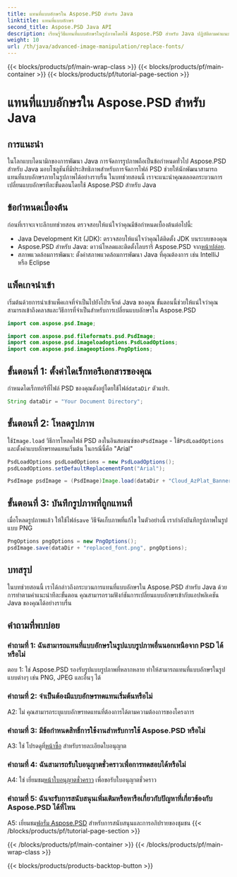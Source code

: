 ```yaml
---
title: แทนที่แบบอักษรใน Aspose.PSD สำหรับ Java
linktitle: แทนที่แบบอักษร
second_title: Aspose.PSD Java API
description: เรียนรู้วิธีแทนที่แบบอักษรในรูปภาพโดยใช้ Aspose.PSD สำหรับ Java ปฏิบัติตามคำแนะนำทีละขั้นตอนของเราเพื่อการจัดการแบบอักษรที่มีประสิทธิภาพ
weight: 10
url: /th/java/advanced-image-manipulation/replace-fonts/
---
```


{{< blocks/products/pf/main-wrap-class >}}
{{< blocks/products/pf/main-container >}}
{{< blocks/products/pf/tutorial-page-section >}}

# แทนที่แบบอักษรใน Aspose.PSD สำหรับ Java

## การแนะนำ

ในโลกแบบไดนามิกของการพัฒนา Java การจัดการรูปภาพถือเป็นข้อกำหนดทั่วไป Aspose.PSD สำหรับ Java มอบโซลูชันที่มีประสิทธิภาพสำหรับการจัดการไฟล์ PSD ช่วยให้นักพัฒนาสามารถแทนที่แบบอักษรภายในรูปภาพได้อย่างราบรื่น ในบทช่วยสอนนี้ เราจะแนะนำคุณตลอดกระบวนการเปลี่ยนแบบอักษรทีละขั้นตอนโดยใช้ Aspose.PSD สำหรับ Java

## ข้อกำหนดเบื้องต้น

ก่อนที่เราจะเจาะลึกบทช่วยสอน ตรวจสอบให้แน่ใจว่าคุณมีข้อกำหนดเบื้องต้นต่อไปนี้:

- Java Development Kit (JDK): ตรวจสอบให้แน่ใจว่าคุณได้ติดตั้ง JDK บนระบบของคุณ
-  Aspose.PSD สำหรับ Java: ดาวน์โหลดและติดตั้งไลบรารี Aspose.PSD จาก[หน้าปล่อย](https://releases.aspose.com/psd/java/).
- สภาพแวดล้อมการพัฒนา: ตั้งค่าสภาพแวดล้อมการพัฒนา Java ที่คุณต้องการ เช่น IntelliJ หรือ Eclipse

## แพ็คเกจนำเข้า

เริ่มต้นด้วยการนำเข้าแพ็คเกจที่จำเป็นไปยังโปรเจ็กต์ Java ของคุณ ขั้นตอนนี้ช่วยให้แน่ใจว่าคุณสามารถเข้าถึงคลาสและวิธีการที่จำเป็นสำหรับการเปลี่ยนแบบอักษรใน Aspose.PSD

```java
import com.aspose.psd.Image;

import com.aspose.psd.fileformats.psd.PsdImage;
import com.aspose.psd.imageloadoptions.PsdLoadOptions;
import com.aspose.psd.imageoptions.PngOptions;
```

## ขั้นตอนที่ 1: ตั้งค่าไดเร็กทอรีเอกสารของคุณ

 กำหนดไดเร็กทอรีที่ไฟล์ PSD ของคุณตั้งอยู่โดยใช้ไฟล์`dataDir` ตัวแปร.

```java
String dataDir = "Your Document Directory";
```

## ขั้นตอนที่ 2: โหลดรูปภาพ

 ใช้`Image.load` วิธีการโหลดไฟล์ PSD ลงในอินสแตนซ์ของ`PsdImage` - ใช้`PsdLoadOptions` และตั้งค่าแบบอักษรทดแทนเริ่มต้น ในกรณีนี้คือ "Arial"

```java
PsdLoadOptions psdLoadOptions = new PsdLoadOptions(); 
psdLoadOptions.setDefaultReplacementFont("Arial");

PsdImage psdImage = (PsdImage)Image.load(dataDir + "Cloud_AzPlat_Banner3A_SB_EN_US_160x600_chinese_font.psd", psdLoadOptions);
```

## ขั้นตอนที่ 3: บันทึกรูปภาพที่ถูกแทนที่

 เมื่อโหลดรูปภาพแล้ว ให้ใช้ไฟล์`save` วิธีจัดเก็บภาพที่แก้ไข ในตัวอย่างนี้ เรากำลังบันทึกรูปภาพในรูปแบบ PNG

```java
PngOptions pngOptions = new PngOptions();
psdImage.save(dataDir + "replaced_font.png", pngOptions);
```

## บทสรุป

ในบทช่วยสอนนี้ เราได้กล่าวถึงกระบวนการแทนที่แบบอักษรใน Aspose.PSD สำหรับ Java ด้วยการทำตามคำแนะนำทีละขั้นตอน คุณสามารถรวมฟังก์ชันการเปลี่ยนแบบอักษรเข้ากับแอปพลิเคชัน Java ของคุณได้อย่างราบรื่น

## คำถามที่พบบ่อย

### คำถามที่ 1: ฉันสามารถแทนที่แบบอักษรในรูปแบบรูปภาพอื่นนอกเหนือจาก PSD ได้หรือไม่

ตอบ 1: ใช่ Aspose.PSD รองรับรูปแบบรูปภาพที่หลากหลาย ทำให้สามารถแทนที่แบบอักษรในรูปแบบต่างๆ เช่น PNG, JPEG และอื่นๆ ได้

### คำถามที่ 2: จำเป็นต้องมีแบบอักษรทดแทนเริ่มต้นหรือไม่

A2: ไม่ คุณสามารถระบุแบบอักษรทดแทนที่ต้องการได้ตามความต้องการของโครงการ

### คำถามที่ 3: มีข้อกำหนดสิทธิ์การใช้งานสำหรับการใช้ Aspose.PSD หรือไม่

 A3: ใช่ โปรดดูที่[หน้าซื้อ](https://purchase.aspose.com/buy) สำหรับรายละเอียดใบอนุญาต

### คำถามที่ 4: ฉันสามารถรับใบอนุญาตชั่วคราวเพื่อการทดสอบได้หรือไม่

 A4: ใช่ เยี่ยมชม[หน้าใบอนุญาตชั่วคราว](https://purchase.aspose.com/temporary-license/) เพื่อขอรับใบอนุญาตชั่วคราว

### คำถามที่ 5: ฉันจะรับการสนับสนุนเพิ่มเติมหรือหารือเกี่ยวกับปัญหาที่เกี่ยวข้องกับ Aspose.PSD ได้ที่ไหน

 A5: เยี่ยมชม[ฟอรั่ม Aspose.PSD](https://forum.aspose.com/c/psd/34) สำหรับการสนับสนุนและการอภิปรายของชุมชน
{{< /blocks/products/pf/tutorial-page-section >}}

{{< /blocks/products/pf/main-container >}}
{{< /blocks/products/pf/main-wrap-class >}}

{{< blocks/products/products-backtop-button >}}
